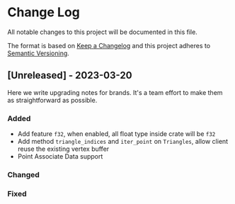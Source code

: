 
# Change Log
All notable changes to this project will be documented in this file.
 
The format is based on [Keep a Changelog](http://keepachangelog.com/)
and this project adheres to [Semantic Versioning](http://semver.org/).
 
## [Unreleased] - 2023-03-20
 
Here we write upgrading notes for brands. It's a team effort to make them as
straightforward as possible.
 
### Added
- Add feature `f32`, when enabled, all float type inside crate will be `f32`
- Add method `triangle_indices` and `iter_point` on `Triangles`, allow client reuse
    the existing vertex buffer
- Point Associate Data support

### Changed
 
### Fixed